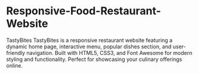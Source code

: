 # Responsive-Food-Restaurant-Website
TastyBites TastyBites is a responsive restaurant website featuring a dynamic home page, interactive menu, popular dishes section, and user-friendly navigation. Built with HTML5, CSS3, and Font Awesome for modern styling and functionality. Perfect for showcasing your culinary offerings online.
